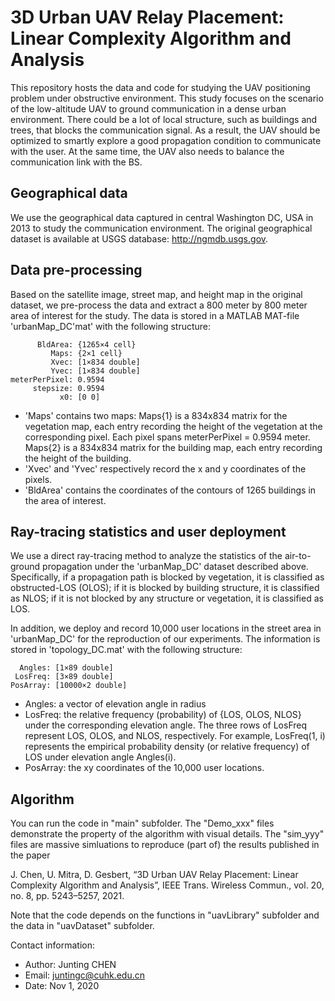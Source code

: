 # 3D Urban UAV Relay Placement: Linear Complexity Algorithm and Analysis

This repository hosts the data and code for studying the UAV positioning problem under obstructive environment. This study focuses on the scenario of the low-altitude UAV to ground communication in a dense urban environment. There could be a lot of local structure, such as buildings and trees, that blocks the communication signal. As a result, the UAV should be optimized to smartly explore a good propagation condition to communicate with the user. At the same time, the UAV also needs to balance the communication link with the BS. 

## Geographical data
We use the geographical data captured in central Washington DC, USA in 2013 to study the communication environment. The original geographical dataset is available at USGS database: http://ngmdb.usgs.gov.

## Data pre-processing
Based on the satellite image, street map, and height map in the original dataset, we pre-process the data and extract a 800 meter by 800 meter area of interest for the study. The data is stored in a MATLAB MAT-file 'urbanMap_DC'mat' with the following structure:

          BldArea: {1265×4 cell}
             Maps: {2×1 cell}
             Xvec: [1×834 double]
             Yvec: [1×834 double]
    meterPerPixel: 0.9594
         stepsize: 0.9594
               x0: [0 0]

- 'Maps' contains two maps: Maps{1} is a 834x834 matrix for the vegetation map, each entry recording the height of the vegetation at the corresponding pixel. Each pixel spans meterPerPixel = 0.9594 meter. Maps{2} is a 834x834 matrix for the building map, each entry recording the height of the building. 
- 'Xvec' and 'Yvec' respectively record the x and y coordinates of the pixels. 
- 'BldArea' contains the coordinates of the contours of 1265 buildings in the area of interest.


## Ray-tracing statistics and user deployment
We use a direct ray-tracing method to analyze the statistics of the air-to-ground propagation under the 'urbanMap_DC' dataset described above. Specifically, if a propagation path is blocked by vegetation, it is classified as obstructed-LOS (OLOS); if it is blocked by building structure, it is classified as NLOS; if it is not blocked by any structure or vegetation, it is classified as LOS.

In addition, we deploy and record 10,000 user locations in the street area in 'urbanMap_DC' for the reproduction of our experiments. The information is stored in 'topology_DC.mat' with the following structure:

      Angles: [1×89 double]
     LosFreq: [3×89 double]
    PosArray: [10000×2 double]

- Angles: a vector of elevation angle in radius
- LosFreq: the relative frequency (probability) of {LOS, OLOS, NLOS} under the corresponding elevation angle. The three rows of LosFreq represent LOS, OLOS, and NLOS, respectively. For example, LosFreq(1, i) represents the empirical probability density (or relative frequency) of LOS under elevation angle Angles(i).
- PosArray: the xy coordinates of the 10,000 user locations.

## Algorithm 
You can run the code in "main" subfolder. The "Demo_xxx" files demonstrate the property of the algorithm with visual details. The "sim_yyy" files are massive simluations to reproduce (part of) the results published in the paper 

J. Chen, U. Mitra, D. Gesbert, “3D Urban UAV Relay Placement: Linear Complexity Algorithm and Analysis”, IEEE Trans. Wireless Commun., vol. 20, no. 8, pp. 5243–5257, 2021. 

Note that the code depends on the functions in "uavLibrary" subfolder and the data in "uavDataset" subfolder.

Contact information:
- Author: Junting CHEN
- Email: juntingc@cuhk.edu.cn
- Date: Nov 1, 2020
